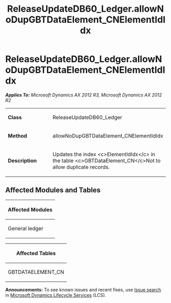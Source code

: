 ﻿---
title: ReleaseUpdateDB60_Ledger.allowNoDupGBTDataElement_CNElementIdIdx
TOCTitle: ReleaseUpdateDB60_Ledger.allowNoDupGBTDataElement_CNElementIdIdx
ms:assetid: 594ce115-d0e3-8833-1200-12bd384a7e1d
ms:mtpsurl: https://msdn.microsoft.com/en-us/library/JJ736257(v=AX.60)
ms:contentKeyID: 49708432
ms.date: 05/18/2015
mtps_version: v=AX.60
---

# ReleaseUpdateDB60\_Ledger.allowNoDupGBTDataElement\_CNElementIdIdx 


_**Applies To:** Microsoft Dynamics AX 2012 R3, Microsoft Dynamics AX 2012 R2_

<table>
<colgroup>
<col style="width: 50%" />
<col style="width: 50%" />
</colgroup>
<tbody>
<tr class="odd">
<td><p><strong>Class</strong></p></td>
<td><p>ReleaseUpdateDB60_Ledger</p></td>
</tr>
<tr class="even">
<td><p><strong>Method</strong></p></td>
<td><p>allowNoDupGBTDataElement_CNElementIdIdx</p></td>
</tr>
<tr class="odd">
<td><p><strong>Description</strong></p></td>
<td><p>Updates the index &lt;c&gt;ElementIdIdx&lt;/c&gt; in the table &lt;c&gt;GBTDataElement_CN&lt;/c&gt;Not to allow duplicate records.</p></td>
</tr>
</tbody>
</table>


## Affected Modules and Tables

<table>
<colgroup>
<col style="width: 100%" />
</colgroup>
<thead>
<tr class="header">
<th><p>Affected Modules</p></th>
</tr>
</thead>
<tbody>
<tr class="odd">
<td><p>General ledger</p></td>
</tr>
</tbody>
</table>


<table>
<colgroup>
<col style="width: 100%" />
</colgroup>
<thead>
<tr class="header">
<th><p>Affected Tables</p></th>
</tr>
</thead>
<tbody>
<tr class="odd">
<td><p>GBTDATAELEMENT_CN</p></td>
</tr>
</tbody>
</table>

  
**Announcements:** To see known issues and recent fixes, use [Issue search](http://go.microsoft.com/fwlink/?linkid=389258) in [Microsoft Dynamics Lifecycle Services](http://go.microsoft.com/fwlink/?linkid=306505) (LCS).


